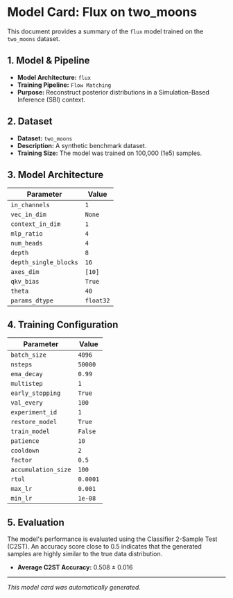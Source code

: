 
# Model Card: Flux on two_moons

This document provides a summary of the `flux` model trained on the `two_moons` dataset.

## 1. Model & Pipeline

- **Model Architecture:** `flux`
- **Training Pipeline:** `Flow Matching`
- **Purpose:** Reconstruct posterior distributions in a Simulation-Based Inference (SBI) context.

## 2. Dataset

- **Dataset:** `two_moons`
- **Description:** A synthetic benchmark dataset.
- **Training Size:** The model was trained on 100,000 (1e5) samples.

## 3. Model Architecture

| Parameter | Value |
|---|---|
| `in_channels` | `1` |
| `vec_in_dim` | `None` |
| `context_in_dim` | `1` |
| `mlp_ratio` | `4` |
| `num_heads` | `4` |
| `depth` | `8` |
| `depth_single_blocks` | `16` |
| `axes_dim` | `[10]` |
| `qkv_bias` | `True` |
| `theta` | `40` |
| `params_dtype` | `float32` |

## 4. Training Configuration

| Parameter | Value |
|---|---|
| `batch_size` | `4096` |
| `nsteps` | `50000` |
| `ema_decay` | `0.99` |
| `multistep` | `1` |
| `early_stopping` | `True` |
| `val_every` | `100` |
| `experiment_id` | `1` |
| `restore_model` | `True` |
| `train_model` | `False` |
| `patience` | `10` |
| `cooldown` | `2` |
| `factor` | `0.5` |
| `accumulation_size` | `100` |
| `rtol` | `0.0001` |
| `max_lr` | `0.001` |
| `min_lr` | `1e-08` |

## 5. Evaluation

The model's performance is evaluated using the Classifier 2-Sample Test (C2ST). An accuracy score close to 0.5 indicates that the generated samples are highly similar to the true data distribution.

- **Average C2ST Accuracy:** 0.508 ± 0.016

---
*This model card was automatically generated.*
